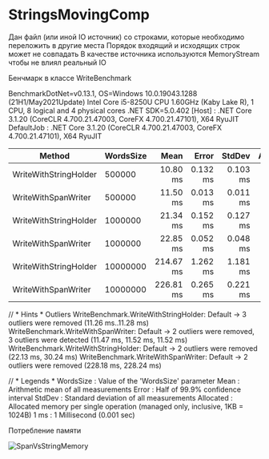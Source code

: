 # StringsMovingComp

Дан файл (или иной IO источник) со строками, которые необходимо переложить в другие места
Порядок входящий и исходящих строк может не совпадать
В качестве источника используются MemoryStream чтобы не влиял реальный IO

Бенчмарк в классе WriteBenchmark

BenchmarkDotNet=v0.13.1, OS=Windows 10.0.19043.1288 (21H1/May2021Update)
Intel Core i5-8250U CPU 1.60GHz (Kaby Lake R), 1 CPU, 8 logical and 4 physical cores
.NET SDK=5.0.402
  [Host]     : .NET Core 3.1.20 (CoreCLR 4.700.21.47003, CoreFX 4.700.21.47101), X64 RyuJIT
  DefaultJob : .NET Core 3.1.20 (CoreCLR 4.700.21.47003, CoreFX 4.700.21.47101), X64 RyuJIT


|                Method | WordsSize |      Mean |    Error |   StdDev | Allocated |
|---------------------- |---------- |----------:|---------:|---------:|----------:|
| WriteWithStringHolder |    500000 |  10.80 ms | 0.132 ms | 0.103 ms |   5,328 B |
|   WriteWithSpanWriter |    500000 |  11.50 ms | 0.013 ms | 0.011 ms |      32 B |
| WriteWithStringHolder |   1000000 |  21.34 ms | 0.152 ms | 0.127 ms |   5,328 B |
|   WriteWithSpanWriter |   1000000 |  22.85 ms | 0.052 ms | 0.048 ms |      32 B |
| WriteWithStringHolder |  10000000 | 214.67 ms | 1.262 ms | 1.181 ms |   5,741 B |
|   WriteWithSpanWriter |  10000000 | 226.81 ms | 0.265 ms | 0.221 ms |   1,384 B |

// * Hints *
Outliers
  WriteBenchmark.WriteWithStringHolder: Default -> 3 outliers were removed (11.26 ms..11.28 ms)
  WriteBenchmark.WriteWithSpanWriter: Default   -> 2 outliers were removed, 3 outliers were detected (11.47 ms, 11.52 ms, 11.52 ms)
  WriteBenchmark.WriteWithStringHolder: Default -> 2 outliers were removed (22.13 ms, 30.24 ms)
  WriteBenchmark.WriteWithSpanWriter: Default   -> 2 outliers were removed (228.18 ms, 228.24 ms)

// * Legends *
  WordsSize : Value of the 'WordsSize' parameter
  Mean      : Arithmetic mean of all measurements
  Error     : Half of 99.9% confidence interval
  StdDev    : Standard deviation of all measurements
  Allocated : Allocated memory per single operation (managed only, inclusive, 1KB = 1024B)
  1 ms      : 1 Millisecond (0.001 sec)
  
  
Потребление памяти

![SpanVsStringMemory](https://user-images.githubusercontent.com/23265895/140976184-3351cd5c-fbbf-4ea4-be31-23e64efc8692.JPG) 
